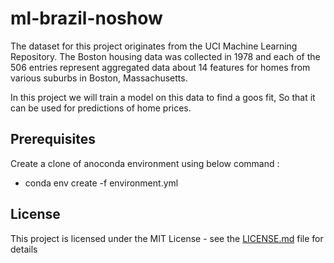 # ml-brazil-noshow

The dataset for this project originates from the UCI Machine Learning Repository. The Boston housing data was collected in 1978 and each of the 506 entries represent aggregated data about 14 features for homes from various suburbs in Boston, Massachusetts. 


In this project we will train a model on this data to find a goos fit, So that it can be used for predictions of home prices.

## Prerequisites

Create a clone of anoconda environment using below command : 
* conda env create -f environment.yml

## License

This project is licensed under the MIT License - see the [LICENSE.md](LICENSE.md) file for details
